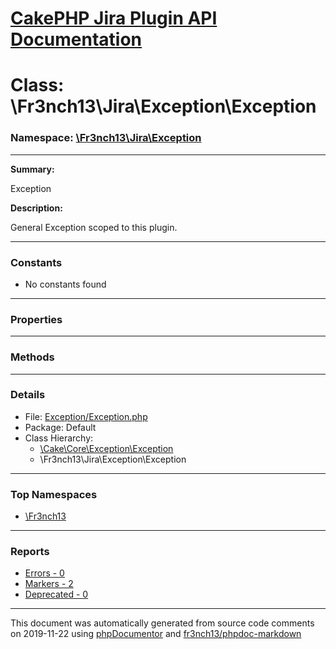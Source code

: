 # [CakePHP Jira Plugin API Documentation](../home.md)

# Class: \Fr3nch13\Jira\Exception\Exception
### Namespace: [\Fr3nch13\Jira\Exception](../namespaces/Fr3nch13.Jira.Exception.md)
---
**Summary:**

Exception

**Description:**

General Exception scoped to this plugin.

---
### Constants
* No constants found
---
### Properties
---
### Methods
---
### Details
* File: [Exception/Exception.php](../files/Exception.Exception.md)
* Package: Default
* Class Hierarchy: 
  * [\Cake\Core\Exception\Exception]()
  * \Fr3nch13\Jira\Exception\Exception


---

### Top Namespaces

* [\Fr3nch13](../namespaces/Fr3nch13.html.md)

---

### Reports
* [Errors - 0](../reports/errors.md)
* [Markers - 2](../reports/markers.md)
* [Deprecated - 0](../reports/deprecated.md)

---

This document was automatically generated from source code comments on 2019-11-22 using [phpDocumentor](http://www.phpdoc.org/) and [fr3nch13/phpdoc-markdown](https://github.com/fr3nch13/phpdoc-markdown)
